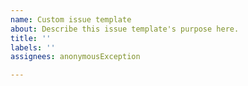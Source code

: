 ```yaml
---
name: Custom issue template
about: Describe this issue template's purpose here.
title: ''
labels: ''
assignees: anonymousException

---
```



